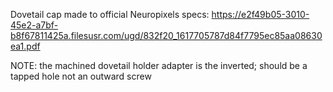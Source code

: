 Dovetail cap made to official Neuropixels specs: https://e2f49b05-3010-45e2-a7bf-b8f67811425a.filesusr.com/ugd/832f20_1617705787d84f7795ec85aa08630ea1.pdf

NOTE: the machined dovetail holder adapter is the inverted; should be a tapped hole not an outward screw